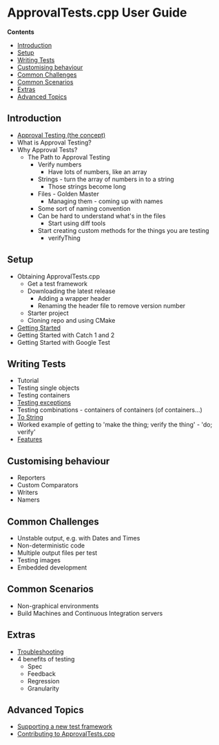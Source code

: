 <a id="top"></a>

# ApprovalTests.cpp User Guide

**Contents**

<!-- vscode-markdown-toc -->
* [Introduction](#Introduction)
* [Setup](#Setup)
* [Writing Tests](#WritingTests)
* [Customising behaviour](#Customisingbehaviour)
* [Common Challenges](#CommonChallenges)
* [Common Scenarios](#CommonScenarios)
* [Extras](#Extras)
* [Advanced Topics](#AdvancedTopics)

<!-- vscode-markdown-toc-config
	numbering=false
	autoSave=true
	/vscode-markdown-toc-config -->
<!-- /vscode-markdown-toc -->


<!-- To get the most out of ApprovalTests, start with the Tutorial.
Once you're up and running, consider the following reference material. -->

## <a name='Introduction'></a>Introduction

* [Approval Testing (the concept)](ApprovalTestingConcept.md#top)
* What is Approval Testing?
* Why Approval Tests?
    * The Path to Approval Testing
        * Verify numbers
            * Have lots of numbers, like an array
        * Strings - turn the array of numbers in to a string
            * Those strings become long
        * Files - Golden Master
            * Managing them - coming up with names
        * Some sort of naming convention
        * Can be hard to understand what's in the files
            * Start using diff tools
        * Start creating custom methods for the things you are testing
            * verifyThing

## <a name='Setup'></a>Setup

* Obtaining ApprovalTests.cpp
    * Get a test framework
    * Downloading the latest release
        * Adding a wrapper header
        * Renaming the header file to remove version number
    * Starter project
    * Cloning repo and using CMake
* [Getting Started](GettingStarted.md#top)
* Getting Started with Catch 1 and 2
* Getting Started with Google Test

## <a name='WritingTests'></a>Writing Tests

* Tutorial
* Testing single objects
* Testing containers
* [Testing exceptions](TestingExceptions.md#top)
* Testing combinations - containers of containers (of containers...)
* [To String](ToString.md#top)
* Worked example of getting to 'make the thing; verify the thing' - 'do; verify'
* [Features](Features.md#top)

## <a name='Customisingbehaviour'></a>Customising behaviour

* Reporters
* Custom Comparators
* Writers
* Namers

## <a name='CommonChallenges'></a>Common Challenges

* Unstable output, e.g. with Dates and Times
* Non-deterministic code
* Multiple output files per test
* Testing images
* Embedded development

## <a name='CommonScenarios'></a>Common Scenarios

* Non-graphical environments
* Build Machines and Continuous Integration servers

## <a name='Extras'></a>Extras

* [Troubleshooting](Troubleshooting.md#top)
* 4 benefits of testing
    * Spec
    * Feedback
    * Regression
    * Granularity

## <a name='AdvancedTopics'></a>Advanced Topics

* [Supporting a new test framework](SupportingNewTestFramework.md#top)
* [Contributing to ApprovalTests.cpp](Contributing.md#top)
